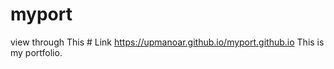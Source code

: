 # myport
view through This # Link
https://upmanoar.github.io/myport.github.io
This is my portfolio.
